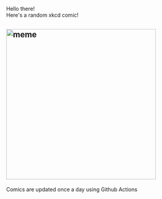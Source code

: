 Hello there! <br>Here's a random xkcd comic!<br>
## <img src="https://imgs.xkcd.com/comics/1000_comics.png" alt="meme" width="400"/><br>
Comics are updated once a day using Github Actions